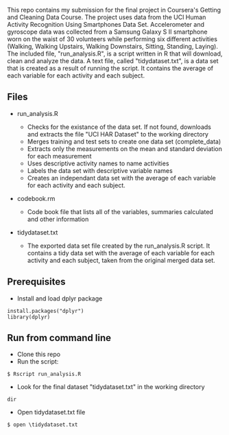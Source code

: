 
This repo contains my submission for the final project in Coursera's Getting and Cleaning Data Course. The project uses data from the UCI Human Activity Recognition Using Smartphones Data Set.  Accelerometer and gyroscope data was collected from a Samsung Galaxy S II smartphone worn on the waist of 30 volunteers while performing six different activities (Walking, Walking Upstairs, Walking Downstairs, Sitting, Standing, Laying).   The included file, "run_analysis.R",  is a script written in R that will download, clean and analyze the data. A text file, called "tidydataset.txt", is a data set that is created as a result of running the script.  It contains the average of each variable for each activity and each subject.  

## Files

* run_analysis.R
  * Checks for the existance of the data set. If not found, downloads and extracts the file "UCI HAR Dataset" to the working directory
  * Merges training and test sets to create one data set (complete_data)
  * Extracts only the measurements on the mean and standard deviation for each measurement
  * Uses descriptive activity names to name activities
  * Labels the data set with descriptive variable names
  * Creates an independant data set with the average of each variable for each activity and each subject. 
  
* codebook.rm
  * Code book file that lists all of the variables, summaries calculated and other information
  
* tidydataset.txt
   * The exported data set file created by the run_analysis.R script.  It contains a tidy data set with the average of each variable for         each activity and each subject, taken from the original merged data set.  
  
## Prerequisites
   * Install and load dplyr package
```
install.packages("dplyr")
library(dplyr)
```
   
 ## Run from command line
   * Clone this repo
   * Run the script:
  ```
  $ Rscript run_analysis.R
  ```
   * Look for the final dataset "tidydataset.txt" in the working directory
   ```
   dir
   ``` 
   * Open tidydataset.txt file
   ```
   $ open \tidydataset.txt
   ```

   
 






